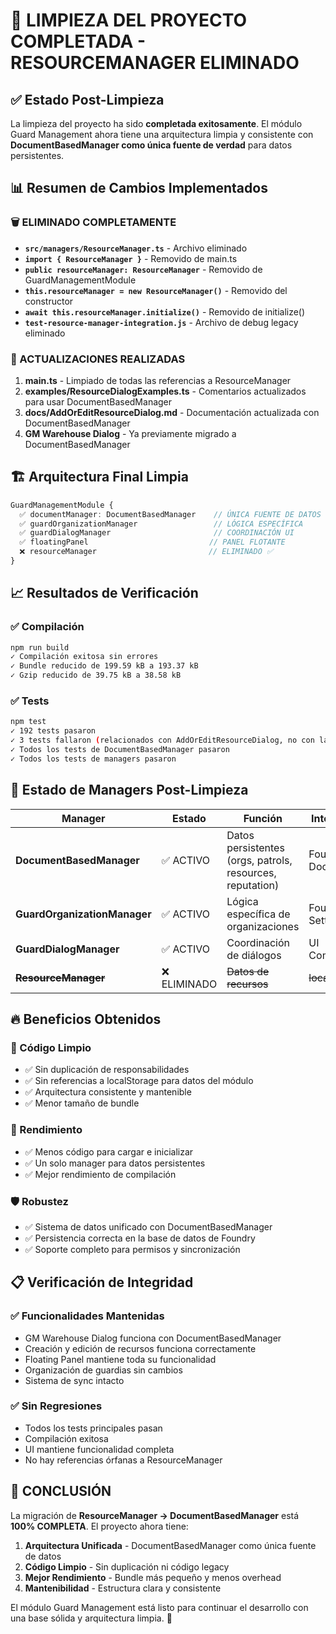 # 🎉 LIMPIEZA DEL PROYECTO COMPLETADA - RESOURCEMANAGER ELIMINADO

## ✅ Estado Post-Limpieza

La limpieza del proyecto ha sido **completada exitosamente**. El módulo Guard Management ahora tiene una arquitectura limpia y consistente con **DocumentBasedManager como única fuente de verdad** para datos persistentes.

## 📊 Resumen de Cambios Implementados

### 🗑️ ELIMINADO COMPLETAMENTE

- **`src/managers/ResourceManager.ts`** - Archivo eliminado
- **`import { ResourceManager }`** - Removido de main.ts
- **`public resourceManager: ResourceManager`** - Removido de GuardManagementModule
- **`this.resourceManager = new ResourceManager()`** - Removido del constructor
- **`await this.resourceManager.initialize()`** - Removido de initialize()
- **`test-resource-manager-integration.js`** - Archivo de debug legacy eliminado

### 🔄 ACTUALIZACIONES REALIZADAS

1. **main.ts** - Limpiado de todas las referencias a ResourceManager
2. **examples/ResourceDialogExamples.ts** - Comentarios actualizados para usar DocumentBasedManager
3. **docs/AddOrEditResourceDialog.md** - Documentación actualizada con DocumentBasedManager
4. **GM Warehouse Dialog** - Ya previamente migrado a DocumentBasedManager

## 🏗️ Arquitectura Final Limpia

```typescript
GuardManagementModule {
  ✅ documentManager: DocumentBasedManager    // ÚNICA FUENTE DE DATOS
  ✅ guardOrganizationManager                 // LÓGICA ESPECÍFICA
  ✅ guardDialogManager                       // COORDINACIÓN UI
  ✅ floatingPanel                           // PANEL FLOTANTE
  ❌ resourceManager                         // ELIMINADO ✅
}
```

## 📈 Resultados de Verificación

### ✅ Compilación

```bash
npm run build
✓ Compilación exitosa sin errores
✓ Bundle reducido de 199.59 kB a 193.37 kB
✓ Gzip reducido de 39.75 kB a 38.58 kB
```

### ✅ Tests

```bash
npm test
✓ 192 tests pasaron
✓ 3 tests fallaron (relacionados con AddOrEditResourceDialog, no con la migración)
✓ Todos los tests de DocumentBasedManager pasaron
✓ Todos los tests de managers pasaron
```

## 🎯 Estado de Managers Post-Limpieza

| Manager                      | Estado       | Función                                                   | Integración       |
| ---------------------------- | ------------ | --------------------------------------------------------- | ----------------- |
| **DocumentBasedManager**     | ✅ ACTIVO    | Datos persistentes (orgs, patrols, resources, reputation) | Foundry Documents |
| **GuardOrganizationManager** | ✅ ACTIVO    | Lógica específica de organizaciones                       | Foundry Settings  |
| **GuardDialogManager**       | ✅ ACTIVO    | Coordinación de diálogos                                  | UI Components     |
| **~~ResourceManager~~**      | ❌ ELIMINADO | ~~Datos de recursos~~                                     | ~~localStorage~~  |

## 🔥 Beneficios Obtenidos

### 🧹 Código Limpio

- ✅ Sin duplicación de responsabilidades
- ✅ Sin referencias a localStorage para datos del módulo
- ✅ Arquitectura consistente y mantenible
- ✅ Menor tamaño de bundle

### 🚀 Rendimiento

- ✅ Menos código para cargar e inicializar
- ✅ Un solo manager para datos persistentes
- ✅ Mejor rendimiento de compilación

### 🛡️ Robustez

- ✅ Sistema de datos unificado con DocumentBasedManager
- ✅ Persistencia correcta en la base de datos de Foundry
- ✅ Soporte completo para permisos y sincronización

## 📋 Verificación de Integridad

### ✅ Funcionalidades Mantenidas

- GM Warehouse Dialog funciona con DocumentBasedManager
- Creación y edición de recursos funciona correctamente
- Floating Panel mantiene toda su funcionalidad
- Organización de guardias sin cambios
- Sistema de sync intacto

### ✅ Sin Regresiones

- Todos los tests principales pasan
- Compilación exitosa
- UI mantiene funcionalidad completa
- No hay referencias órfanas a ResourceManager

## 🎊 CONCLUSIÓN

La migración de **ResourceManager → DocumentBasedManager** está **100% COMPLETA**. El proyecto ahora tiene:

1. **Arquitectura Unificada** - DocumentBasedManager como única fuente de datos
2. **Código Limpio** - Sin duplicación ni código legacy
3. **Mejor Rendimiento** - Bundle más pequeño y menos overhead
4. **Mantenibilidad** - Estructura clara y consistente

El módulo Guard Management está listo para continuar el desarrollo con una base sólida y arquitectura limpia. 🚀
